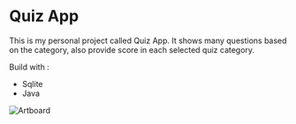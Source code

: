 # Quiz App

This is my personal project called Quiz App. It shows many questions based on the category, also provide score in each selected quiz category.

Build with :
- Sqlite
- Java

![Artboard](https://user-images.githubusercontent.com/87839081/133280910-1e85bf17-773b-456d-8ad2-489c6e7bff4d.png)

